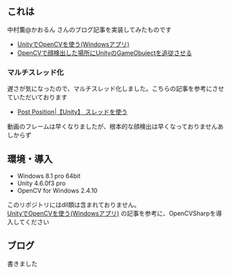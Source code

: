 ## これは

中村薫@かおるん さんのブログ記事を実装してみたものです

- [UnityでOpenCVを使う(Windowsアプリ)](http://www.naturalsoftware.jp/blog/8992)
- [OpenCVで顔検出した場所にUnityのGameObujectを追従させる](http://www.naturalsoftware.jp/blog/8998)

### マルチスレッド化

遅さが気になったので、マルチスレッド化しました。こちらの記事を参考にさせていただいております

- [Post Position|【Unity】 スレッドを使う](http://posposi.blog.fc2.com/blog-entry-220.html)

動画のフレームは早くなりましたが、根本的な顔検出は早くなっておりませんあしからず

## 環境・導入

- Windows 8.1 pro 64bit
- Unity 4.6.0f3 pro
- OpenCV for Windows 2.4.10

このリポジトリにはdll類は含まれておりません。  
[UnityでOpenCVを使う(Windowsアプリ)](http://www.naturalsoftware.jp/blog/8992) の記事を参考に、OpenCVSharpを導入してください

## ブログ

書きました